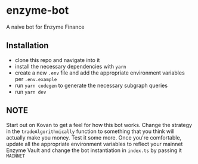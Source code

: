 # enzyme-bot

A naive bot for Enzyme Finance

## Installation

- clone this repo and navigate into it
- install the necessary dependencies with `yarn`
- create a new `.env` file and add the appropriate environment variables per `.env.example`
- run `yarn codegen` to generate the necessary subgraph queries
- run `yarn dev`

## NOTE

Start out on Kovan to get a feel for how this bot works. Change the strategy in the `tradeAlgorithmically` function to something that you think will actually make you money. Test it some more. Once you're comfortable, update all the appropriate environment variables to reflect your mainnet Enzyme Vault and change the bot instantiation in `index.ts` by passing it `MAINNET`
